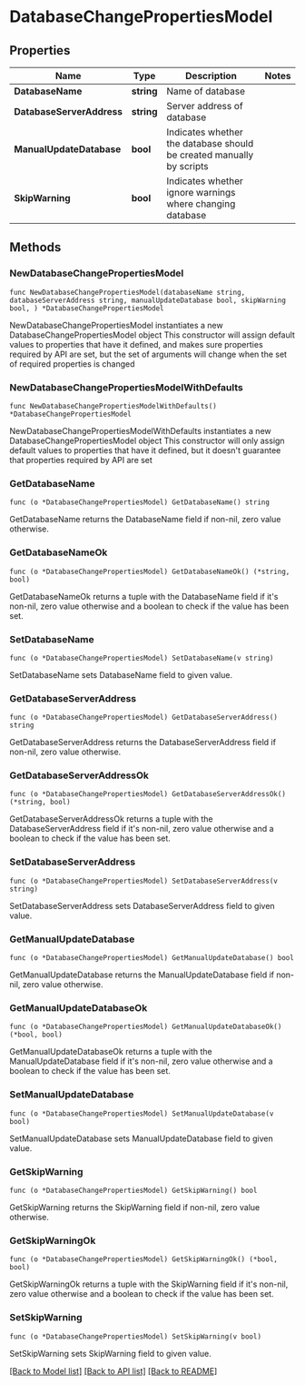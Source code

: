 # DatabaseChangePropertiesModel

## Properties

Name | Type | Description | Notes
------------ | ------------- | ------------- | -------------
**DatabaseName** | **string** | Name of database | 
**DatabaseServerAddress** | **string** | Server address of database | 
**ManualUpdateDatabase** | **bool** | Indicates whether the database should be created manually by scripts | 
**SkipWarning** | **bool** | Indicates whether ignore warnings where changing database | 

## Methods

### NewDatabaseChangePropertiesModel

`func NewDatabaseChangePropertiesModel(databaseName string, databaseServerAddress string, manualUpdateDatabase bool, skipWarning bool, ) *DatabaseChangePropertiesModel`

NewDatabaseChangePropertiesModel instantiates a new DatabaseChangePropertiesModel object
This constructor will assign default values to properties that have it defined,
and makes sure properties required by API are set, but the set of arguments
will change when the set of required properties is changed

### NewDatabaseChangePropertiesModelWithDefaults

`func NewDatabaseChangePropertiesModelWithDefaults() *DatabaseChangePropertiesModel`

NewDatabaseChangePropertiesModelWithDefaults instantiates a new DatabaseChangePropertiesModel object
This constructor will only assign default values to properties that have it defined,
but it doesn't guarantee that properties required by API are set

### GetDatabaseName

`func (o *DatabaseChangePropertiesModel) GetDatabaseName() string`

GetDatabaseName returns the DatabaseName field if non-nil, zero value otherwise.

### GetDatabaseNameOk

`func (o *DatabaseChangePropertiesModel) GetDatabaseNameOk() (*string, bool)`

GetDatabaseNameOk returns a tuple with the DatabaseName field if it's non-nil, zero value otherwise
and a boolean to check if the value has been set.

### SetDatabaseName

`func (o *DatabaseChangePropertiesModel) SetDatabaseName(v string)`

SetDatabaseName sets DatabaseName field to given value.


### GetDatabaseServerAddress

`func (o *DatabaseChangePropertiesModel) GetDatabaseServerAddress() string`

GetDatabaseServerAddress returns the DatabaseServerAddress field if non-nil, zero value otherwise.

### GetDatabaseServerAddressOk

`func (o *DatabaseChangePropertiesModel) GetDatabaseServerAddressOk() (*string, bool)`

GetDatabaseServerAddressOk returns a tuple with the DatabaseServerAddress field if it's non-nil, zero value otherwise
and a boolean to check if the value has been set.

### SetDatabaseServerAddress

`func (o *DatabaseChangePropertiesModel) SetDatabaseServerAddress(v string)`

SetDatabaseServerAddress sets DatabaseServerAddress field to given value.


### GetManualUpdateDatabase

`func (o *DatabaseChangePropertiesModel) GetManualUpdateDatabase() bool`

GetManualUpdateDatabase returns the ManualUpdateDatabase field if non-nil, zero value otherwise.

### GetManualUpdateDatabaseOk

`func (o *DatabaseChangePropertiesModel) GetManualUpdateDatabaseOk() (*bool, bool)`

GetManualUpdateDatabaseOk returns a tuple with the ManualUpdateDatabase field if it's non-nil, zero value otherwise
and a boolean to check if the value has been set.

### SetManualUpdateDatabase

`func (o *DatabaseChangePropertiesModel) SetManualUpdateDatabase(v bool)`

SetManualUpdateDatabase sets ManualUpdateDatabase field to given value.


### GetSkipWarning

`func (o *DatabaseChangePropertiesModel) GetSkipWarning() bool`

GetSkipWarning returns the SkipWarning field if non-nil, zero value otherwise.

### GetSkipWarningOk

`func (o *DatabaseChangePropertiesModel) GetSkipWarningOk() (*bool, bool)`

GetSkipWarningOk returns a tuple with the SkipWarning field if it's non-nil, zero value otherwise
and a boolean to check if the value has been set.

### SetSkipWarning

`func (o *DatabaseChangePropertiesModel) SetSkipWarning(v bool)`

SetSkipWarning sets SkipWarning field to given value.



[[Back to Model list]](../README.md#documentation-for-models) [[Back to API list]](../README.md#documentation-for-api-endpoints) [[Back to README]](../README.md)


